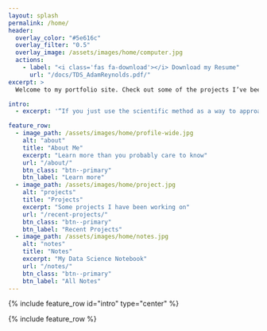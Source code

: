 ```yaml
---
layout: splash
permalink: /home/
header:
  overlay_color: "#5e616c"
  overlay_filter: "0.5"
  overlay_image: /assets/images/home/computer.jpg
  actions:
    - label: "<i class='fas fa-download'></i> Download my Resume"
      url: "/docs/TDS_AdamReynolds.pdf/"
excerpt: >
  Welcome to my portfolio site. Check out some of the projects I’ve been working on recently, and feel free to contact me if you have any questions.<br />

intro:  
  - excerpt: '“If you just use the scientific method as a way to approach data-intensive projects, I think you’re more apt to be successful with your outcome.” *-* *Bob Hayes*'

feature_row:
  - image_path: /assets/images/home/profile-wide.jpg
    alt: "about"
    title: "About Me"
    excerpt: "Learn more than you probably care to know"
    url: "/about/"
    btn_class: "btn--primary"
    btn_label: "Learn more"
  - image_path: /assets/images/home/project.jpg
    alt: "projects"
    title: "Projects"
    excerpt: "Some projects I have been working on"
    url: "/recent-projects/"
    btn_class: "btn--primary"
    btn_label: "Recent Projects"
  - image_path: /assets/images/home/notes.jpg
    alt: "notes"
    title: "Notes"
    excerpt: "My Data Science Notebook"
    url: "/notes/"
    btn_class: "btn--primary"
    btn_label: "All Notes"      
---
```


{% include feature_row id="intro" type="center" %}

{% include feature_row %}